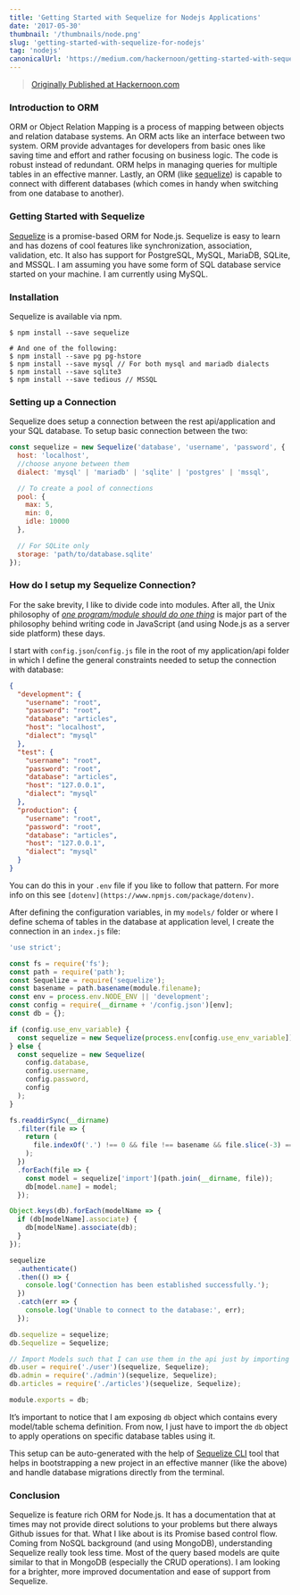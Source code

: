 ```yaml
---
title: 'Getting Started with Sequelize for Nodejs Applications'
date: '2017-05-30'
thumbnail: '/thumbnails/node.png'
slug: 'getting-started-with-sequelize-for-nodejs'
tag: 'nodejs'
canonicalUrl: 'https://medium.com/hackernoon/getting-started-with-sequelize-for-nodejs-applications-2854c58ffb8c'
---
```


> [Originally Published at Hackernoon.com](https://medium.com/hackernoon/getting-started-with-sequelize-for-nodejs-applications-2854c58ffb8c)

### Introduction to ORM

ORM or Object Relation Mapping is a process of mapping between objects and relation database systems. An ORM acts like an interface between two system. ORM provide advantages for developers from basic ones like saving time and effort and rather focusing on business logic. The code is robust instead of redundant. ORM helps in managing queries for multiple tables in an effective manner. Lastly, an ORM (like [sequelize](http://docs.sequelizejs.com/en/v3/)) is capable to connect with different databases (which comes in handy when switching from one database to another).

### Getting Started with Sequelize

[Sequelize](https://github.com/sequelize/sequelize) is a promise-based ORM for Node.js. Sequelize is easy to learn and has dozens of cool features like synchronization, association, validation, etc. It also has support for PostgreSQL, MySQL, MariaDB, SQLite, and MSSQL. I am assuming you have some form of SQL database service started on your machine. I am currently using MySQL.

### Installation

Sequelize is available via npm.

```shell
$ npm install --save sequelize

# And one of the following:
$ npm install --save pg pg-hstore
$ npm install --save mysql // For both mysql and mariadb dialects
$ npm install --save sqlite3
$ npm install --save tedious // MSSQL
```

### Setting up a Connection

Sequelize does setup a connection between the rest api/application and your SQL database. To setup basic connection between the two:

```js
const sequelize = new Sequelize('database', 'username', 'password', {
  host: 'localhost',
  //choose anyone between them
  dialect: 'mysql' | 'mariadb' | 'sqlite' | 'postgres' | 'mssql',

  // To create a pool of connections
  pool: {
    max: 5,
    min: 0,
    idle: 10000
  },

  // For SQLite only
  storage: 'path/to/database.sqlite'
});
```

### How do I setup my Sequelize Connection?

For the sake brevity, I like to divide code into modules. After all, the Unix philosophy of [_one program/module should do one thing_](https://amandeepmittal.github.io/blog/2017/04/05/The-Node-Way-Philosophy-of-a-Platform/) is major part of the philosophy behind writing code in JavaScript (and using Node.js as a server side platform) these days.

I start with `config.json`/`config.js` file in the root of my application/api folder in which I define the general constraints needed to setup the connection with database:

```json
{
  "development": {
    "username": "root",
    "password": "root",
    "database": "articles",
    "host": "localhost",
    "dialect": "mysql"
  },
  "test": {
    "username": "root",
    "password": "root",
    "database": "articles",
    "host": "127.0.0.1",
    "dialect": "mysql"
  },
  "production": {
    "username": "root",
    "password": "root",
    "database": "articles",
    "host": "127.0.0.1",
    "dialect": "mysql"
  }
}
```

You can do this in your `.env` file if you like to follow that pattern. For more info on this see `[dotenv](https://www.npmjs.com/package/dotenv)`.

After defining the configuration variables, in my `models/` folder or where I define schema of tables in the database at application level, I create the connection in an `index.js` file:

```js
'use strict';

const fs = require('fs');
const path = require('path');
const Sequelize = require('sequelize');
const basename = path.basename(module.filename);
const env = process.env.NODE_ENV || 'development';
const config = require(__dirname + '/config.json')[env];
const db = {};

if (config.use_env_variable) {
  const sequelize = new Sequelize(process.env[config.use_env_variable]);
} else {
  const sequelize = new Sequelize(
    config.database,
    config.username,
    config.password,
    config
  );
}

fs.readdirSync(__dirname)
  .filter(file => {
    return (
      file.indexOf('.') !== 0 && file !== basename && file.slice(-3) === '.js'
    );
  })
  .forEach(file => {
    const model = sequelize['import'](path.join(__dirname, file));
    db[model.name] = model;
  });

Object.keys(db).forEach(modelName => {
  if (db[modelName].associate) {
    db[modelName].associate(db);
  }
});

sequelize
  .authenticate()
  .then(() => {
    console.log('Connection has been established successfully.');
  })
  .catch(err => {
    console.log('Unable to connect to the database:', err);
  });

db.sequelize = sequelize;
db.Sequelize = Sequelize;

// Import Models such that I can use them in the api just by importing 'db'
db.user = require('./user')(sequelize, Sequelize);
db.admin = require('./admin')(sequelize, Sequelize);
db.articles = require('./articles')(sequelize, Sequelize);

module.exports = db;
```

It’s important to notice that I am exposing `db` object which contains every model/table schema definition. From now, I just have to import the `db` object to apply operations on specific database tables using it.

This setup can be auto-generated with the help of [Sequelize CLI](https://github.com/sequelize/cli) tool that helps in bootstrapping a new project in an effective manner (like the above) and handle database migrations directly from the terminal.

### Conclusion

Sequelize is feature rich ORM for Node.js. It has a documentation that at times may not provide direct solutions to your problems but there always Github issues for that. What I like about is its Promise based control flow. Coming from NoSQL background (and using MongoDB), understanding Sequelize really took less time. Most of the query based models are quite similar to that in MongoDB (especially the CRUD operations). I am looking for a brighter, more improved documentation and ease of support from Sequelize.
